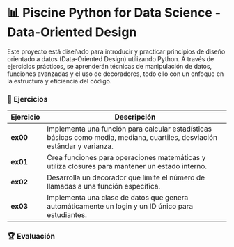 # 📊 Piscine Python for Data Science - Data-Oriented Design
<p aling="justify">
Este proyecto está diseñado para introducir y practicar principios de diseño orientado a datos (Data-Oriented Design) utilizando Python. A través de ejercicios prácticos, se aprenderán técnicas de manipulación de datos, funciones avanzadas y el uso de decoradores, todo ello con un enfoque en la estructura y eficiencia del código.
</p>

### 🧩 Ejercicios

| **Ejercicio** | **Descripción**                                                                                 |
|---------------|-----------------------------------------------------------------------------------------------|
| **ex00** | Implementa una función para calcular estadísticas básicas como media, mediana, cuartiles, desviación estándar y varianza. |
| **ex01** | Crea funciones para operaciones matemáticas y utiliza closures para mantener un estado interno. |
| **ex02** | Desarrolla un decorador que limite el número de llamadas a una función específica.             |
| **ex03** | Implementa una clase de datos que genera automáticamente un login y un ID único para estudiantes. |

### 🏆 Evaluación
